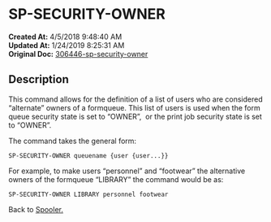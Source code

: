 # SP-SECURITY-OWNER

**Created At:** 4/5/2018 9:48:40 AM  
**Updated At:** 1/24/2019 8:25:31 AM  
**Original Doc:** [306446-sp-security-owner](https://docs.jbase.com/44205-spooler/306446-sp-security-owner)  


## Description 

This command allows for the definition of a list of users who are considered “alternate” owners of a formqueue. This list of users is used when the form queue security state is set to “OWNER”,  or the print job security state is set to “OWNER”.

The command takes the general form:

```
SP-SECURITY-OWNER queuename {user {user...}}
```

For example, to make users “personnel” and “footwear” the alternative owners of the formqueue “LIBRARY” the command would be as:

```
SP-SECURITY-OWNER LIBRARY personnel footwear
```



Back to [Spooler.](./../jbase-spooler)


